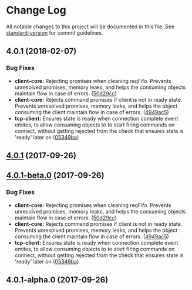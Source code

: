 # Change Log

All notable changes to this project will be documented in this file. See [standard-version](https://github.com/conventional-changelog/standard-version) for commit guidelines.

<a name="4.0.1"></a>
## 4.0.1 (2018-02-07)


### Bug Fixes

* **client-core:** Rejecting promises when cleaning reqFifo. Prevents unresolved promises, memory leaks, and helps the consuming objects maintain flow in case of errors. ([50d29cc](https://github.com/biancode/node-modbus/commit/50d29cc))
* **client-core:** Rejects command promises if client is not in ready state. Prevents unresolved promises, memory leaks, and helps the object consuming the client maintain flow in case of errors. ([4949ac5](https://github.com/biancode/node-modbus/commit/4949ac5))
* **tcp-client:**  Ensures state is ready when connection complete event emites, to allow consuming objects to to start firing commands on connect, without getting rejected from the check that ensures state is 'ready' later on ([05349ba](https://github.com/biancode/node-modbus/commit/05349ba))



<a name="4.0.1"></a>
## [4.0.1](https://github.com/biancode/node-modbus/compare/v4.0.1-beta.0...v4.0.1) (2017-09-26)



<a name="4.0.1-beta.0"></a>
## [4.0.1-beta.0](https://github.com/biancode/node-modbus/compare/v4.0.1-alpha.0...v4.0.1-beta.0) (2017-09-26)


### Bug Fixes

* **client-core:** Rejecting promises when cleaning reqFifo. Prevents unresolved promises, memory leaks, and helps the consuming objects maintain flow in case of errors. ([50d29cc](https://github.com/biancode/node-modbus/commit/50d29cc))
* **client-core:** Rejects command promises if client is not in ready state. Prevents unresolved promises, memory leaks, and helps the object consuming the client maintain flow in case of errors. ([4949ac5](https://github.com/biancode/node-modbus/commit/4949ac5))
* **tcp-client:**  Ensures state is ready when connection complete event emites, to allow consuming objects to to start firing commands on connect, without getting rejected from the check that ensures state is 'ready' later on ([05349ba](https://github.com/biancode/node-modbus/commit/05349ba))



<a name="4.0.1-alpha.0"></a>
## 4.0.1-alpha.0 (2017-09-26)
